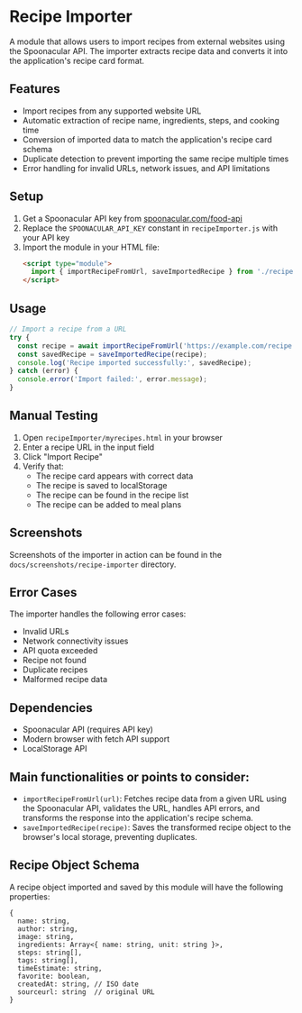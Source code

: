 # Recipe Importer

A module that allows users to import recipes from external websites using the Spoonacular API. The importer extracts recipe data and converts it into the application's recipe card format.

## Features

- Import recipes from any supported website URL
- Automatic extraction of recipe name, ingredients, steps, and cooking time
- Conversion of imported data to match the application's recipe card schema
- Duplicate detection to prevent importing the same recipe multiple times
- Error handling for invalid URLs, network issues, and API limitations

## Setup

1. Get a Spoonacular API key from [spoonacular.com/food-api](https://spoonacular.com/food-api)
2. Replace the `SPOONACULAR_API_KEY` constant in `recipeImporter.js` with your API key
3. Import the module in your HTML file:
   ```html
   <script type="module">
     import { importRecipeFromUrl, saveImportedRecipe } from './recipeImporter.js';
   </script>
   ```

## Usage

```javascript
// Import a recipe from a URL
try {
  const recipe = await importRecipeFromUrl('https://example.com/recipe');
  const savedRecipe = saveImportedRecipe(recipe);
  console.log('Recipe imported successfully:', savedRecipe);
} catch (error) {
  console.error('Import failed:', error.message);
}
```

## Manual Testing

1. Open `recipeImporter/myrecipes.html` in your browser
2. Enter a recipe URL in the input field
3. Click "Import Recipe"
4. Verify that:
   - The recipe card appears with correct data
   - The recipe is saved to localStorage
   - The recipe can be found in the recipe list
   - The recipe can be added to meal plans

## Screenshots

Screenshots of the importer in action can be found in the `docs/screenshots/recipe-importer` directory.

## Error Cases

The importer handles the following error cases:
- Invalid URLs
- Network connectivity issues
- API quota exceeded
- Recipe not found
- Duplicate recipes
- Malformed recipe data

## Dependencies

- Spoonacular API (requires API key)
- Modern browser with fetch API support
- LocalStorage API

## **Main functionalities or points to consider:**
- `importRecipeFromUrl(url)`: Fetches recipe data from a given URL using the Spoonacular API, validates the URL, handles API errors, and transforms the response into the application's recipe schema.
- `saveImportedRecipe(recipe)`: Saves the transformed recipe object to the browser's local storage, preventing duplicates.

## Recipe Object Schema

A recipe object imported and saved by this module will have the following properties:

```
{
  name: string,
  author: string,
  image: string,
  ingredients: Array<{ name: string, unit: string }>,
  steps: string[],
  tags: string[],
  timeEstimate: string,
  favorite: boolean,
  createdAt: string, // ISO date
  sourceurl: string  // original URL
}
``` 